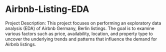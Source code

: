 # Airbnb-Listing-EDA
Project Description: This project focuses on performing an exploratory data analysis (EDA) of Airbnb Germany, Berlin listings. The goal is to examine various factors such as price, availability, location, and property type to uncover the underlying trends and patterns that influence the demand for Airbnb listings.
